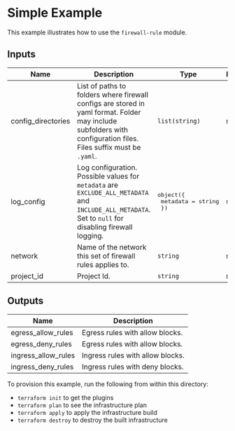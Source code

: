 # Simple Example

This example illustrates how to use the `firewall-rule` module.

<!-- BEGINNING OF PRE-COMMIT-TERRAFORM DOCS HOOK -->
## Inputs

| Name | Description | Type | Default | Required |
|------|-------------|------|---------|:--------:|
| config\_directories | List of paths to folders where firewall configs are stored in yaml format. Folder may include subfolders with configuration files. Files suffix must be `.yaml`. | `list(string)` | n/a | yes |
| log\_config | Log configuration. Possible values for `metadata` are `EXCLUDE_ALL_METADATA` and `INCLUDE_ALL_METADATA`. Set to `null` for disabling firewall logging. | <pre>object({<br>    metadata = string<br>  })</pre> | `null` | no |
| network | Name of the network this set of firewall rules applies to. | `string` | n/a | yes |
| project\_id | Project Id. | `string` | n/a | yes |

## Outputs

| Name | Description |
|------|-------------|
| egress\_allow\_rules | Egress rules with allow blocks. |
| egress\_deny\_rules | Egress rules with allow blocks. |
| ingress\_allow\_rules | Ingress rules with allow blocks. |
| ingress\_deny\_rules | Ingress rules with deny blocks. |

<!-- END OF PRE-COMMIT-TERRAFORM DOCS HOOK -->

To provision this example, run the following from within this directory:
- `terraform init` to get the plugins
- `terraform plan` to see the infrastructure plan
- `terraform apply` to apply the infrastructure build
- `terraform destroy` to destroy the built infrastructure
